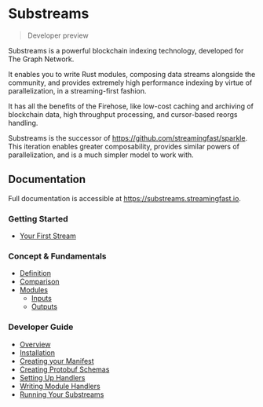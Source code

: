 # Substreams

> Developer preview

Substreams is a powerful blockchain indexing technology, developed for The Graph Network.

It enables you to write Rust modules, composing data streams alongside the community, and provides extremely high performance indexing by virtue of parallelization, in a streaming-first fashion.


It has all the benefits of the Firehose, like low-cost caching and archiving of blockchain data, high throughput processing, and cursor-based reorgs handling.

Substreams is the successor of https://github.com/streamingfast/sparkle. This iteration enables greater composability, provides similar powers of parallelization, and is a much simpler model to work with.

## Documentation

Full documentation is accessible at https://substreams.streamingfast.io.

### Getting Started

* [Your First Stream](https://substreams.streamingfast.io/getting-started/your-first-stream)

### Concept & Fundamentals

* [Definition](https://substreams.streamingfast.io/concepts/definition)
* [Comparison](https://substreams.streamingfast.io/concepts/comparison)
* [Modules](https://substreams.streamingfast.io/concepts/modules)
    * [Inputs](https://substreams.streamingfast.io/concept-and-fundamentals/modules/inputs)
    * [Outputs](https://substreams.streamingfast.io/concept-and-fundamentals/modules/outputs)

### Developer Guide

* [Overview](https://substreams.streamingfast.io/developer-guide/overview)
* [Installation](https://substreams.streamingfast.io/developer-guide/installation-requirements)
* [Creating your Manifest](https://substreams.streamingfast.io/developer-guide/creating-your-manifest)
* [Creating Protobuf Schemas](https://substreams.streamingfast.io/developer-guide/creating-protobuf-schemas)
* [Setting Up Handlers](https://substreams.streamingfast.io/developer-guide/setting-up-handlers)
* [Writing Module Handlers](https://substreams.streamingfast.io/developer-guide/writing-module-handlers)
* [Running Your Substreams](https://substreams.streamingfast.io/developer-guide/running-substreams)
